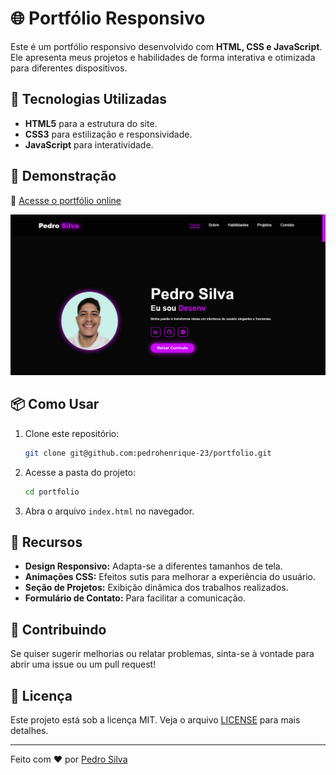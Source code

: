 # 🌐 Portfólio Responsivo

Este é um portfólio responsivo desenvolvido com **HTML, CSS e JavaScript**. Ele apresenta meus projetos e habilidades de forma interativa e otimizada para diferentes dispositivos.

## 🚀 Tecnologias Utilizadas

- **HTML5** para a estrutura do site.
- **CSS3** para estilização e responsividade.
- **JavaScript** para interatividade.

## 📸 Demonstração

🔗 [Acesse o portfólio online](https://portfolio-opal-psi-45.vercel.app/)

![Preview do portfólio](assets/Imagem-Portfolio.png)

## 📦 Como Usar

1. Clone este repositório:
   ```bash
   git clone git@github.com:pedrohenrique-23/portfolio.git
   ```
2. Acesse a pasta do projeto:
   ```bash
   cd portfolio
   ```
3. Abra o arquivo `index.html` no navegador.

## 🎨 Recursos

- **Design Responsivo:** Adapta-se a diferentes tamanhos de tela.
- **Animações CSS:** Efeitos sutis para melhorar a experiência do usuário.
- **Seção de Projetos:** Exibição dinâmica dos trabalhos realizados.
- **Formulário de Contato:** Para facilitar a comunicação.

## 🤝 Contribuindo

Se quiser sugerir melhorias ou relatar problemas, sinta-se à vontade para abrir uma issue ou um pull request!

## 📝 Licença

Este projeto está sob a licença MIT. Veja o arquivo [LICENSE](LICENSE) para mais detalhes.

---

Feito com ❤️ por [Pedro Silva](https://github.com/pedrohenrique-23)
